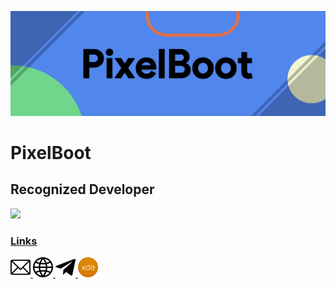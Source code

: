 ![](https://raw.githubusercontent.com/PixelBoot/PixelBoot/master/images/PixelBoot.png)

# PixelBoot

## Recognized Developer

![](https://github-readme-stats.vercel.app/api?username=pixelboot&show_icons=true&hide_border=true&count_private=true&include_all_commits=true)

### <ins>Links</ins>

<a href="https://bootingpixels@gmail.com">
    <img src="https://raw.githubusercontent.com/PixelBoot/PixelBoot/master/images/email.png" />
</a>  <a href="https://pixelboot.github.io">
    <img src="https://raw.githubusercontent.com/PixelBoot/PixelBoot/master/images/website.png" />
</a>  <a href="https://t.me/PixelBoot">
    <img src="https://raw.githubusercontent.com/PixelBoot/PixelBoot/master/images/telegram.png" />
</a>  <a href="https://forum.xda-developers.com/member.php?u=8086838">
    <img src="https://raw.githubusercontent.com/PixelBoot/PixelBoot/master/images/xda.png" />
